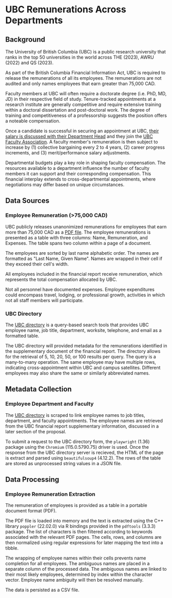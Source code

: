 # UBC Remunerations Across Departments

## Background

The University of British Columbia (UBC) is a public research university that ranks in the top 50 universities in the world across THE (2023), AWRU (2022) and QS (2023). 

As part of the British Columbia Financial Information Act, UBC is required to release the remunerations of all its employees. The remunerations are not audited and only names employees that earn greater than 75,000 CAD.

Faculty members at UBC will often require a doctorate degree (i.e. PhD, MD, JD) in their respective field of study. Tenure-tracked appointments at a research institute are generally competitive and require extensive training within a doctoral dissertation and post-doctoral work. The degree of training and competitiveness of a professorship suggests the position offers a noteable compensation.

Once a candidate is successful in securing an appointment at UBC, [their salary is discussed with their Department Head](https://www.facultyassociation.ubc.ca/worklife/salaries/) and they join the [UBC Faculty Association](https://www.facultyassociation.ubc.ca/). A faculty member's remuneration is then subject to increase by (1) collective bargaining every 2 to 4 years, (2) career progress increments, and (3) merit/performance salary adjustments.

Departmental budgets play a key role in shaping faculty compensation. The resources available to a department influence the number of faculty members it can support and their corresponding compensation. This financial interplay extends to cross-departmental appointments, where negotiations may differ based on unique circumstances. 

## Data Sources

### Employee Remuneration (>75,000 CAD)

UBC publicly releases unanonimized remunerations for employees that earn more than 75,000 CAD as a [PDF file](https://finance.ubc.ca/sites/finserv.ubc.ca/files/FY22%20UBC%20Statement%20of%20Financial%20Information.pdf). The employee remunerations is presented as a table with three columns: Name, Remuneration, and Expenses. The table spans two column within a page of a document. 

The employees are sorted by last name alphabetic order. The names are formatted as "Last Name, Given Name". Names are wrapped in their cell if they exceed their cell's width. 

All employees included in the financial report receive remuneration, which represents the total compensation allocated by UBC.

Not all personnel have documented expenses. Employee expenditures could encompass travel, lodging, or professional growth, activities in which not all staff members will participate.

### UBC Directory

The [UBC directory](https://directory.ubc.ca/index.cfm) is a query-based search tools that provides UBC employee name, job title, department, worksite, telephone, and email as a formatted table.

The UBC directory will provided metadata for the remunerations identified in the supplementary document of the financial report. The directory allows for the retrieval of 5, 10, 20, 50, or 100 results per query. The query is a many-to-many operation. The same employee may have multiple rows, indicating cross-appointment within UBC and campus satellites. Different employees may also share the same or similarly abbreviated names. 

## Metadata Collection

### Employee Department and Faculty

The [UBC directory](https://directory.ubc.ca/index.cfm) is scraped to link employee names to job titles, department, and faculty appointments. The employee names are retrieved from the UBC financial report supplementary information, discussed in a later section of the proposal. 

To submit a request to the UBC directory form, the `playwright` (1.36) package using the `Chromium` (115.0.5790.75) driver is used. Once the response from the UBC directory server is recieved, the HTML of the page is extract and parsed using `beautifulsoup4` (4.12.2). The rows of the table are stored as unprocessed string values in a JSON file.

## Data Processing

### Employee Remuneration Extraction

The remuneration of employees is provided as a table in a portable document format (PDF). 

The PDF file is loaded into memory and the text is extracted using the C++ library `poppler` (22.02.0) via R bindings provided in the `pdftools` (3.3.3) package. The list of characters is then filtered according to keywords associated with the relevant PDF pages. The cells, rows, and columns are then normalized using regular expressions for later mapping the text into a tibble.

The wrapping of employee names within their cells prevents name completion for all employees. The ambiguous names are placed in a separate column of the processed data. The ambiguous names are linked to their most likely employees, determined by index within the character vector. Employee name ambiguity will then be resolved manually.

The data is persisted as a CSV file.